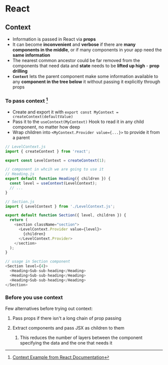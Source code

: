 # **React**

## **Context**

* Information is passed in React via **props**
* It can become **inconvenient** and **verbose** if there are **many components in the middle**, or if many components in your app need the **same information**
* The nearest common ancestor could be far removed from the components that need data and **state** needs to be **lifted up high** - **prop drilling**
* **`Context`** lets the parent component make some information available to any **component in the tree below** it without passing it explicitly through props

### **To pass context** [^1]

* Create and export it with `export const MyContext = createContext(defaultValue)`
* Pass it to the `useContext(MyContext)` Hook to read it in any child component, no matter how deep
* Wrap children into `<MyContext.Provider value={...}>` to provide it from a parent

```javascript
// LevelContext.js
import { createContext } from 'react';

export const LevelContext = createContext(1);
```

```javascript
// component in whcih we are going to use it
// Heading.js
export default function Heading({ children }) {
  const level = useContext(LevelContext);
  // ...
}
```

```javascript
// Section.js
import { LevelContext } from './LevelContext.js';

export default function Section({ level, children }) {
  return (
    <section className="section">
      <LevelContext.Provider value={level}>
        {children}
      </LevelContext.Provider>
    </section>
  );
}
```

```javascript
// usage in Section component
<Section level={4}>
  <Heading>Sub-sub-heading</Heading>
  <Heading>Sub-sub-heading</Heading>
  <Heading>Sub-sub-heading</Heading>
</Section>
```

### **Before you use context**

Few alternatives before trying out context:

1. Pass props if there isn't a long chain of prop passing

2. Extract components and pass JSX as children to them 
   1. This reduces the number of layers between the component specifying the data and the one that needs it

[^1]: [Context Example from React Documentation](https://react.dev/learn/passing-data-deeply-with-context)